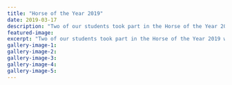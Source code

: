 ```yaml
---
title: "Horse of the Year 2019"
date: 2019-03-17
description: "Two of our students took part in the Horse of the Year 2019 which was in Hawkes Bay, 12-17 March..."
featured-image: 
excerpt: "Two of our students took part in the Horse of the Year 2019 which was in Hawkes Bay, 12-17 March."
gallery-image-1: 
gallery-image-2: 
gallery-image-3: 
gallery-image-4: 
gallery-image-5: 
---
```


